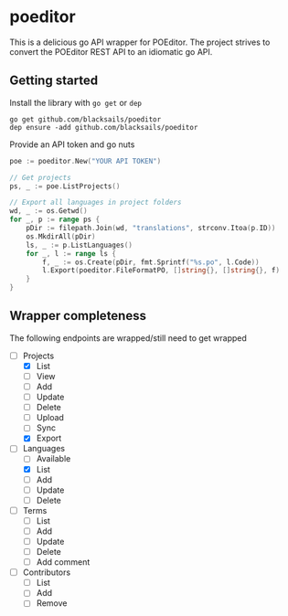 # poeditor

This is a delicious go API wrapper for POEditor. The project strives to convert
the POEditor REST API to an idiomatic go API.

## Getting started

Install the library with `go get` or `dep`

```
go get github.com/blacksails/poeditor
dep ensure -add github.com/blacksails/poeditor
```

Provide an API token and go nuts

```go
poe := poeditor.New("YOUR API TOKEN")

// Get projects
ps, _ := poe.ListProjects()

// Export all languages in project folders
wd, _ := os.Getwd()
for _, p := range ps {
    pDir := filepath.Join(wd, "translations", strconv.Itoa(p.ID))
    os.MkdirAll(pDir)
    ls, _ := p.ListLanguages()
    for _, l := range ls {
        f, _ := os.Create(pDir, fmt.Sprintf("%s.po", l.Code))
        l.Export(poeditor.FileFormatPO, []string{}, []string{}, f)
    }
}
```

## Wrapper completeness
The following endpoints are wrapped/still need to get wrapped

- [ ] Projects
  - [x] List
  - [ ] View
  - [ ] Add
  - [ ] Update
  - [ ] Delete
  - [ ] Upload
  - [ ] Sync
  - [x] Export
- [ ] Languages
  - [ ] Available
  - [x] List
  - [ ] Add
  - [ ] Update
  - [ ] Delete
- [ ] Terms
  - [ ] List
  - [ ] Add
  - [ ] Update
  - [ ] Delete
  - [ ] Add comment
- [ ] Contributors
  - [ ] List
  - [ ] Add
  - [ ] Remove

